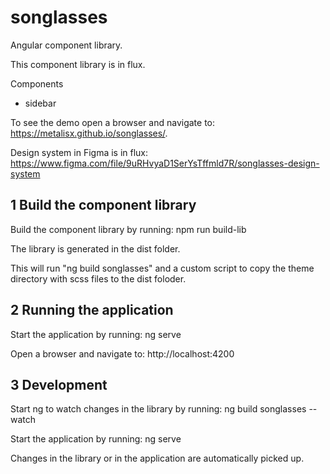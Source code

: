 # songlasses

Angular component library.

This component library is in flux.

Components
 * sidebar

To see the demo open a browser and navigate to: https://metalisx.github.io/songlasses/.

Design system in Figma is in flux: https://www.figma.com/file/9uRHvyaD1SerYsTffmld7R/songlasses-design-system
 
## 1 Build the component library

Build the component library by running: npm run build-lib

The library is generated in the dist folder.

This will run "ng build songlasses" and a custom script to copy the theme directory with scss files to the dist foloder.

## 2 Running the application

Start the application by running: ng serve

Open a browser and navigate to: http://localhost:4200

## 3 Development

Start ng to watch changes in the library by running: ng build songlasses --watch

Start the application by running: ng serve

Changes in the library or in the application are automatically picked up. 
